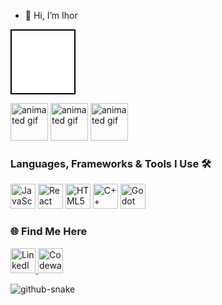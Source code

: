 - 👋 Hi, I’m Ihor

<div style="width: 100px; height: 100px; background-color: white; border: 2px solid black"></div>
<p align="left">
    <img src="https://media.giphy.com/media/3oEjI6SIIHBdRxXI40/giphy.gif" alt="animated gif" width="60" height="60"/>
    <img src="https://media.giphy.com/media/26tn33aiTi1jkl6H6/giphy.gif" alt="animated gif" width="60" height="60"/>
    <img src="https://media.giphy.com/media/3o7aDczn2yfC0w9T5W/giphy.gif" alt="animated gif" width="60" height="60"/>
</p>

<h3>Languages, Frameworks & Tools I Use 🛠</h3>
<p align="left">
    <img src="https://cdn.jsdelivr.net/gh/devicons/devicon/icons/javascript/javascript-original.svg" alt="JavaScript" width="40" height="40"/>
    <img src="https://cdn.jsdelivr.net/gh/devicons/devicon/icons/react/react-original.svg" alt="React" width="40" height="40"/>
    <img src="https://cdn.jsdelivr.net/gh/devicons/devicon/icons/html5/html5-original.svg" alt="HTML5" width="40" height="40"/>
    <img src="https://cdn.jsdelivr.net/gh/devicons/devicon@latest/icons/cplusplus/cplusplus-original.svg" alt="C++" width="40" height="40"/>
    <img src="https://cdn.jsdelivr.net/gh/devicons/devicon@latest/icons/godot/godot-original.svg" alt="Godot" width="40" height="40"/>
</p>

<h3>🌐 Find Me Here</h3>
<p align="left">
    <a href="https://www.linkedin.com/in/igor-evlahovich-b25923337/" target="_blank">
        <img src="https://cdn.jsdelivr.net/gh/devicons/devicon/icons/linkedin/linkedin-original.svg" alt="LinkedIn" width="40" height="40"/>
    </a>
    <a href="https://www.codewars.com/users/1Mk7i" target="_blank">
        <img src="https://www.codewars.com/packs/assets/logo.f607a0fb.svg" alt="Codewars Logo" width="40">
    </a>
</p>
<picture>
  <source media="(prefers-color-scheme: dark)" srcset="https://github.com/1Mk7i/1Mk7i/blob/output/github-contribution-grid-snake-dark.svg" />
  <img alt="github-snake" src="github-snake.svg" />
</picture>
